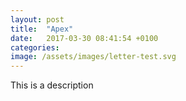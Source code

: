 ```yaml
---
layout: post
title:  "Apex"
date:   2017-03-30 08:41:54 +0100
categories: 
image: /assets/images/letter-test.svg
---
```

This is a description